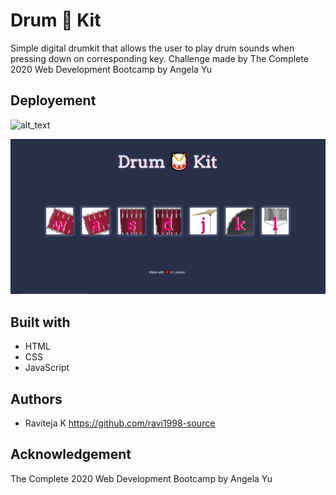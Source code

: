 # Drum 🥁 Kit

Simple digital drumkit that allows the user to play drum sounds when pressing down on corresponding key. Challenge made by The Complete 2020 Web Development Bootcamp by Angela Yu


## Deployement
![alt_text](https://ravi1998-source.github.io/DrumKit/ "Title")

![alt text](https://github.com/ravi1998-source/DrumKit/blob/main/images/drumm.png)

## Built with
* HTML
* CSS
* JavaScript

## Authors
* Raviteja K https://github.com/ravi1998-source

## Acknowledgement

The Complete 2020 Web Development Bootcamp by Angela Yu

